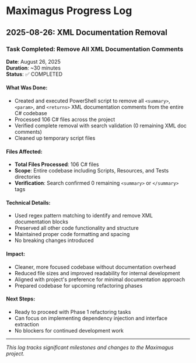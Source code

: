 # Maximagus Progress Log

## 2025-08-26: XML Documentation Removal

### Task Completed: Remove All XML Documentation Comments
**Date**: August 26, 2025  
**Duration**: ~30 minutes  
**Status**: ✅ COMPLETED

#### What Was Done:
- Created and executed PowerShell script to remove all `<summary>`, `<param>`, and `<returns>` XML documentation comments from the entire C# codebase
- Processed 106 C# files across the project
- Verified complete removal with search validation (0 remaining XML doc comments)
- Cleaned up temporary script files

#### Files Affected:
- **Total Files Processed**: 106 C# files
- **Scope**: Entire codebase including Scripts, Resources, and Tests directories
- **Verification**: Search confirmed 0 remaining `<summary>` or `</summary>` tags

#### Technical Details:
- Used regex pattern matching to identify and remove XML documentation blocks
- Preserved all other code functionality and structure
- Maintained proper code formatting and spacing
- No breaking changes introduced

#### Impact:
- Cleaner, more focused codebase without documentation overhead
- Reduced file sizes and improved readability for internal development
- Aligned with project's preference for minimal documentation approach
- Prepared codebase for upcoming refactoring phases

#### Next Steps:
- Ready to proceed with Phase 1 refactoring tasks
- Can focus on implementing dependency injection and interface extraction
- No blockers for continued development work

---

*This log tracks significant milestones and changes to the Maximagus project.*